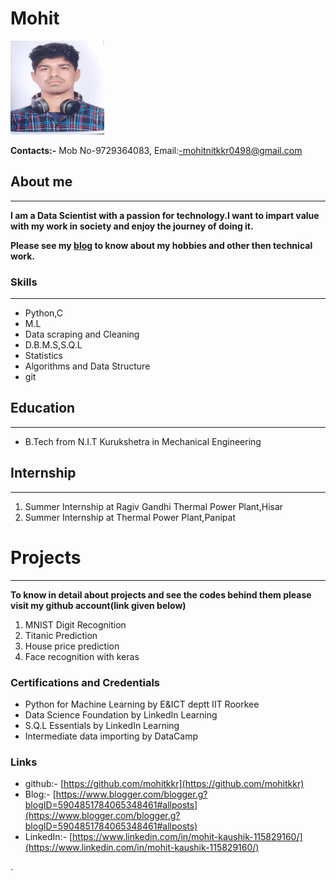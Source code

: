 # Mohit                                                                           
<img src="dp.jpeg" alt="Kitten" width="150" height="150" />


**Contacts:-**
Mob No-9729364083,
Email:-mohitnitkkr0498@gmail.com

## About me
---
**I am a  Data Scientist with a passion for technology.I want to impart value with my work in society and enjoy the journey of doing it.**

**Please see my [blog](https://www.blogger.com/blogger.g?blogID=5904851784065348461#allposts) to know about my hobbies and other then technical work.**
### Skills
---
- Python,C
- M.L
- Data scraping and Cleaning
- D.B.M.S,S.Q.L
- Statistics 
- Algorithms and Data Structure
- git
## Education
---
- B.Tech from N.I.T Kurukshetra in Mechanical Engineering
## Internship
---
1. Summer Internship at Ragiv Gandhi Thermal Power Plant,Hisar
2. Summer Internship at  Thermal Power Plant,Panipat

# Projects
---
**To know in detail about projects and see the codes behind them please visit my github account(link given below)**
1. MNIST Digit Recognition
2. Titanic Prediction
3. House price prediction
4. Face recognition with keras

### Certifications and Credentials
- Python for Machine Learning by E&ICT deptt IIT Roorkee
- Data Science Foundation by LinkedIn Learning
- S.Q.L Essentials by LinkedIn Learning
- Intermediate data importing by DataCamp

### Links
- github:- [https://github.com/mohitkkr](https://github.com/mohitkkr)
- Blog:- [https://www.blogger.com/blogger.g?blogID=5904851784065348461#allposts](https://www.blogger.com/blogger.g?blogID=5904851784065348461#allposts)
- LinkedIn:- [https://www.linkedin.com/in/mohit-kaushik-115829160/](https://www.linkedin.com/in/mohit-kaushik-115829160/)


.



